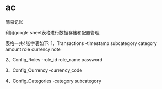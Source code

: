 # ac
简易记账

利用google sheet表格进行数据存储和配置管理

表格一共4张字表如下:
1、Transactions
-timestamp	subcategory	category	amount	role	currency	note

2、Config_Roles
-role_id	role_name	password

3、Config_Currency
-currency_code

4、Config_Categories
-category	subcategory



 
